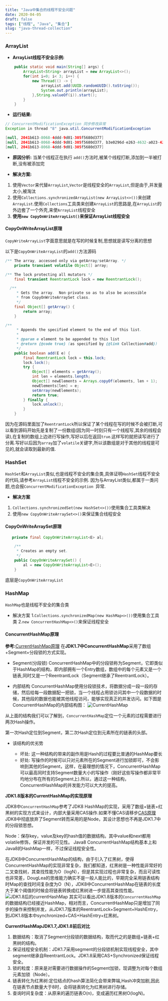 ```yaml
---
title: "Java中集合的线程不安全问题"
date: 2020-04-05
draft: false
tags: ["线程", "Java", "集合"]
slug: "java-thread-collection"
---
```


### ArrayList

- **ArrayList线程不安全示例:**
```java
	public static void main(String[] args) {
		ArrayList<String> arrayList = new ArrayList<>();
		for(int i=0; i< 3; i++) {
			new Thread(() -> {
				arrayList.add(UUID.randomUUID().toString());
				System.out.println(arrayList);
			},String.valueOf(i)).start();
		}
	}
```
- **运行结果:**
```java
// ConcurrentModificationException 同步修改异常
Exception in thread "8" java.util.ConcurrentModificationException

[null, 2041b613-8068-4ddd-9d01-305f5680d377]
[null, 2041b613-8068-4ddd-9d01-305f5680d377, b3e0296d-e263-4632-a023-4267cdec5e25]
[null, 2041b613-8068-4ddd-9d01-305f5680d377]
```
- **原因分析:**
当某个线程正在执行 `add()`方法时,被某个线程打断,添加到一半被打断,没有被添加完

- **解决方案:**
1. 使用`Vector`来代替`ArrayList`,`Vector`是线程安全的`ArrayList`,但是由于,并发量太小,被淘汰
2. 使用`Collections.synchronizedArrayList(new ArrayList<>())`来创建`ArrayList`.使用`Collections`工具类来创建`ArrayList`的思路是,在`ArrayList`的外边套了一个外壳,来使`ArrayList`线程安全
3. **使用`new CopyOnWriteArrayList()`来保证ArrayList线程安全**

#### CopyOnWriteArrayList原理
`CopyWriteArrayList`字面意思就是在写的时候复制,思想就是读写分离的思想

以下是`CopyOnWriteArrayList`的`add()`方法源码
```java
/** The array, accessed only via getArray/setArray. */
    private transient volatile Object[] array;

/** The lock protecting all mutators */
    final transient ReentrantLock lock = new ReentrantLock();

  /**
     * Gets the array.  Non-private so as to also be accessible
     * from CopyOnWriteArraySet class.
     */
    final Object[] getArray() {
        return array;
    }

/**
     * Appends the specified element to the end of this list.
     *
     * @param e element to be appended to this list
     * @return {@code true} (as specified by {@link Collection#add})
     */
    public boolean add(E e) {
        final ReentrantLock lock = this.lock;
        lock.lock();
        try {
            Object[] elements = getArray();
            int len = elements.length;
            Object[] newElements = Arrays.copyOf(elements, len + 1);
            newElements[len] = e;
            setArray(newElements);
            return true;
        } finally {
            lock.unlock();
        }
    }

```
因为在源码里面加了`ReentrantLock`所以保证了某个线程在写的时候不会被打断,可以看到源码开始先是复制了一份数组(因为同一时刻只有一个线程写,其余的线程会读),在复制的数组上边进行写操作,写好以后在返回`true`.这样写的就把读写进行了分离.写好以后因为`array`加了`volatile`关键字,所以该数组是对于其他的线程是可见的,就会读取到最新的值.

### HashSet
`HashSet`和`ArrayList`类似,也是线程不安全的集合类,具体证明`HashSet`线程不安全的代码,请参考`ArrayList`线程不安全的示例.
因为与ArrayList类似,都属于一类问题,也会报`ConcurrentModificationException `异常.
- **解决方案**
1. `Collections.synchronizedSet(new HashSet<>())`使用集合工具类解决
2. 使用`new CopyOnWriteArraySet<>()`来保证集合线程安全

#### CopyOnWriteArraySet原理
```java
   private final CopyOnWriteArrayList<E> al;

    /**
     * Creates an empty set.
     */
    public CopyOnWriteArraySet() {
        al = new CopyOnWriteArrayList<E>();
    }
```
底层是`CopyOnWriteArrayList`

### HashMap
`HashMap`也是线程不安全的集合类
- 解决方案
1.`Collections.synchronizedMap(new HashMap<>())`使用集合工具类
2.`new ConcurrentHashMap<>()`来保证线程安全

#### ConcurrentHashMap原理
**参考:**[CurrentHashMap原理](https://baijiahao.baidu.com/s?id=1617089947709260129&wfr=spider&for=pc)
在**JDK1.7中ConcurrentHashMap**采用了数组+Segment+分段锁的方式实现。

- Segment(分段锁)
ConcurrentHashMap中的分段锁称为Segment，它即类似于HashMap的结构，即内部拥有一个Entry数组，数组中的每个元素又是一个链表,同时又是一个ReentrantLock（Segment继承了ReentrantLock）。

- 内部结构
ConcurrentHashMap使用分段锁技术，将数据分成一段一段的存储，然后给每一段数据配一把锁，当一个线程占用锁访问其中一个段数据的时候，其他段的数据也能被其他线程访问，能够实现真正的并发访问。如下图是ConcurrentHashMap的内部结构图：
![CurrentHashMap](/myblog/posts/images/essays/concurrentHashMap的内部结构图.jpeg)

从上面的结构我们可以了解到，`ConcurrentHashMap`定位一个元素的过程需要进行两次Hash操作。

第一次Hash定位到Segment，第二次Hash定位到元素所在的链表的头部。

- 该结构的优劣势

    - 坏处: 这一种结构的带来的副作用是Hash的过程要比普通的HashMap要长
    - 好处: 写操作的时候可以只对元素所在的Segment进行加锁即可，不会影响到其他的Segment，这样，在最理想的情况下，ConcurrentHashMap可以最高同时支持Segment数量大小的写操作（刚好这些写操作都非常平均地分布在所有的Segment上).所以，通过这一种结构，ConcurrentHashMap的并发能力可以大大的提高。

**JDK1.8版本的CurrentHashMap的实现原理**

JDK8中`ConcurrentHashMap`参考了JDK8 HashMap的实现，采用了数组+链表+红黑树的实现方式来设计，内部大量采用CAS操作.如果不懂CAS请移步[CAS原理](http://www.ljzblog.xyz/archives/cas%E5%8E%9F%E7%90%86)
JDK8中彻底放弃了Segment转而采用的是Node，其设计思想也不再是JDK1.7中的分段锁思想。

Node：保存key，value及key的hash值的数据结构。其中value和next都用volatile修饰，保证并发的可见性。
Java8 ConcurrentHashMap结构基本上和Java8的HashMap一样，不过保证线程安全性。

在JDK8中ConcurrentHashMap的结构，由于引入了红黑树，使得ConcurrentHashMap的实现非常复杂，我们都知道，红黑树是一种性能非常好的二叉查找树，其查找性能为O（logN），但是其实现过程也非常复杂，而且可读性也非常差，DougLea的思维能力确实不是一般人能比的，早期完全采用链表结构时Map的查找时间复杂度为O（N），JDK8中ConcurrentHashMap在链表的长度大于某个阈值的时候会将链表转换成红黑树进一步提高其查找性能。
![JDK1.8后的currentHashMap](/myblog/posts/images/essays/红黑树结构.jpeg)
其实可以看出JDK1.8版本的`ConcurrentHashMap`的数据结构已经接近HashMap，相对而言，ConcurrentHashMap只是增加了同步的操作来控制并发，从JDK1.7版本的ReentrantLock+Segment+HashEntry，到JDK1.8版本中synchronized+CAS+HashEntry+红黑树。

**CurrentHashMapJDK1.7,JDK1.8前后对比**
1. 数据结构：取消了Segment分段锁的数据结构，取而代之的是数组+链表+红黑树的结构。
2. 保证线程安全机制：JDK1.7采用segment的分段锁机制实现线程安全，其中segment继承自ReentrantLock。JDK1.8采用CAS+Synchronized保证线程安全。
3. 锁的粒度：原来是对需要进行数据操作的Segment加锁，现调整为对每个数组元素加锁（Node）。
4. 链表转化为红黑树:定位结点的hash算法简化会带来弊端,Hash冲突加剧,因此在链表节点数量大于8时，会将链表转化为红黑树进行存储。
5. 查询时间复杂度：从原来的遍历链表O(n)，变成遍历红黑树O(logN)。

